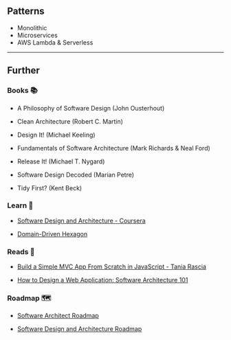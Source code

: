 ## Patterns

- Monolithic
- Microservices
- AWS Lambda & Serverless


---
## Further

### Books 📚

- A Philosophy of Software Design (John Ousterhout)

- Clean Architecture (Robert C. Martin)

- Design It! (Michael Keeling)

- Fundamentals of Software Architecture (Mark Richards & Neal Ford)

- Release It! (Michael T. Nygard)

- Software Design Decoded (Marian Petre)

- Tidy First? (Kent Beck)

### Learn 🧠

- [Software Design and Architecture - Coursera](https://www.coursera.org/specializations/software-design-architecture)

- [Domain-Driven Hexagon](https://github.com/Sairyss/domain-driven-hexagon#readme)

### Reads 📄

- [Build a Simple MVC App From Scratch in JavaScript - Tania Rascia](https://www.taniarascia.com/javascript-mvc-todo-app/)

- [How to Design a Web Application: Software Architecture 101](https://www.educative.io/blog/how-to-design-a-web-application-software-architecture-101)

### Roadmap 🗺

- [Software Architect Roadmap](https://roadmap.sh/software-architect)

- [Software Design and Architecture Roadmap](https://roadmap.sh/software-design-architecture)
